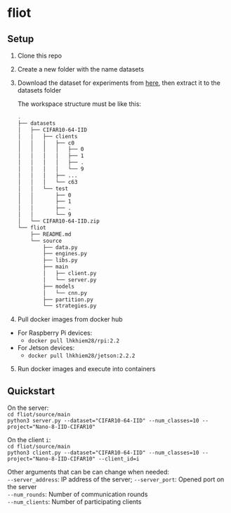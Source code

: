 # fliot

## Setup

1. Clone this repo
2. Create a new folder with the name datasets
3. Download the dataset for experiments from [here](https://drive.google.com/drive/folders/1JqMeujxMVhY7eQD-JqGDRGvuERlHl8n6?usp=sharing), then extract it to the datasets folder

    The workspace structure must be like this: 
    ```bash
    .
    ├── datasets
    │   ├── CIFAR10-64-IID
    │   │   ├── clients
    │   │   │   ├── c0
    │   │   │   │   ├── 0
    │   │   │   │   ├── 1
    │   │   │   │   ├── .
    │   │   │   │   └── 9
    │   │   │   ├── ...
    │   │   │   └── c63
    │   │   └── test
    │   │       ├── 0
    │   │       ├── 1
    │   │       ├── .
    │   │       └── 9
    │   └── CIFAR10-64-IID.zip
    └── fliot
        ├── README.md
        └── source
            ├── data.py
            ├── engines.py
            ├── libs.py
            ├── main
            │   ├── client.py
            │   └── server.py
            ├── models
            │   └── cnn.py
            ├── partition.py
            └── strategies.py
    ```

4. Pull docker images from docker hub
- For Raspberry Pi devices:
    - `docker pull lhkhiem28/rpi:2.2`
- For Jetson devices:
    - `docker pull lhkhiem28/jetson:2.2.2`
5. Run docker images and execute into containers

## Quickstart

On the server:</br>
`cd fliot/source/main`</br>
`python3 server.py --dataset="CIFAR10-64-IID" --num_classes=10 --project="Nano-8-IID-CIFAR10"`

On the client `i`:</br>
`cd fliot/source/main`</br>
`python3 client.py --dataset="CIFAR10-64-IID" --num_classes=10 --project="Nano-8-IID-CIFAR10" --client_id=i`

Other arguments that can be can change when needed:</br>
`--server_address`: IP address of the server; `--server_port`: Opened port on the server</br>
`--num_rounds`: Number of communication rounds</br>
`--num_clients`: Number of participating clients</br>